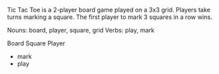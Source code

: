 Tic Tac Toe is a 2-player board game played on a 3x3 grid. Players take turns marking a square.
The first player to mark 3 squares in a row wins.

Nouns: board, player, square, grid
Verbs: play, mark

Board
Square
Player
  - mark
  - play

